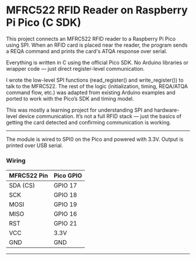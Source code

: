 # MFRC522 RFID Reader on Raspberry Pi Pico (C SDK)
This project connects an MFRC522 RFID reader to a Raspberry Pi Pico using SPI. When an RFID card is placed near the reader, the program sends a REQA command and prints the card's ATQA response over serial.

Everything is written in C using the official Pico SDK. No Arduino libraries or wrapper code — just direct register-level communication.

I wrote the low-level SPI functions (read_register() and write_register()) to talk to the MFRC522. The rest of the logic (initialization, timing, REQA/ATQA command flow, etc.) was adapted from existing Arduino examples and ported to work with the Pico’s SDK and timing model.

This was mostly a learning project for understanding SPI and hardware-level device communication. It’s not a full RFID stack — just the basics of getting the card detected and confirming communication is working.

--- 

The module is wired to SPI0 on the Pico and powered with 3.3V. Output is printed over USB serial.

### Wiring
	
	
| MFRC522 Pin  | Pico GPIO |
|--------------|-----------|
| SDA (CS)     | GPIO 17   |
| SCK          | GPIO 18   |
| MOSI         | GPIO 19   |
| MISO         | GPIO 16   |
| RST          | GPIO 21   |
| VCC          | 3.3V      |
| GND          | GND       |

--- 

